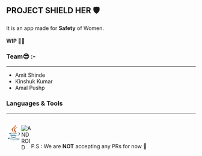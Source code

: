 ## PROJECT SHIELD HER 🛡

It is an app made for **Safety** of Women.
</br>
</br>
**WIP 👷‍♂️**

### Team😎 :-
---
<ul>
<li>Amit Shinde</li>
<li>Kinshuk Kumar</li>
<li>Amal Pushp</li>
</ul>

### Languages & Tools
---
</br>
<img align="left" alt="JAVA" width="40px" src="https://raw.githubusercontent.com/github/explore/80688e429a7d4ef2fca1e82350fe8e3517d3494d/topics/java/java.png" />
<img align="left" alt="ANDROID" width="26px" src"https://raw.githubusercontent.com/github/explore/80688e429a7d4ef2fca1e82350fe8e3517d3494d/topics/android/android.png" />
</br>
</br>

P.S : We are **NOT** accepting any PRs for now 🚫
